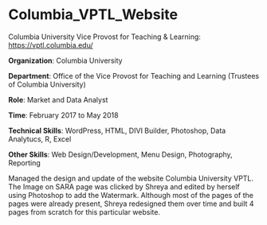 # Columbia_VPTL_Website

Columbia University Vice Provost for Teaching & Learning: https://vptl.columbia.edu/

**Organization**: Columbia University

**Department**: Office of the Vice Provost for Teaching and Learning (Trustees of Columbia University)

**Role**: Market and Data Analyst

**Time**: February 2017 to May 2018

**Technical Skills**: WordPress, HTML, DIVI Builder, Photoshop, Data Analytucs, R, Excel

**Other Skills**: Web Design/Development, Menu Design, Photography, Reporting

Managed the design and update of the website Columbia University VPTL.
The Image on SARA page was clicked by Shreya and edited by herself using Photoshop to add the Watermark.
Although most of the pages of the pages were already present, Shreya redesigned them over time and built 4 pages from scratch for this particular website.
